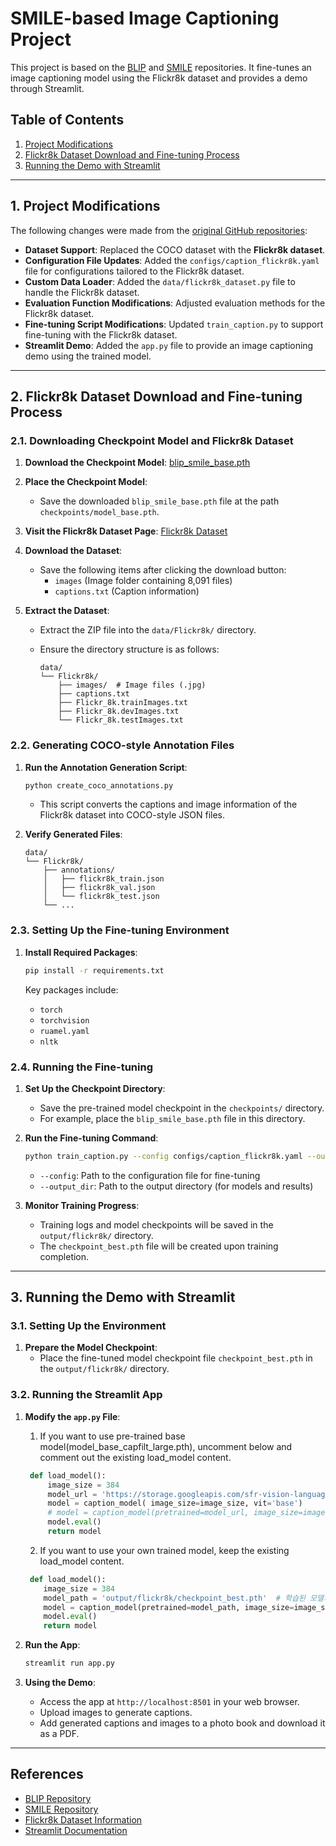 # SMILE-based Image Captioning Project

This project is based on the [BLIP](https://github.com/salesforce/BLIP) and [SMILE](https://github.com/yuezih/SMILE) repositories. It fine-tunes an image captioning model using the Flickr8k dataset and provides a demo through Streamlit.

## Table of Contents

1. [Project Modifications](#1-project-modifications)
2. [Flickr8k Dataset Download and Fine-tuning Process](#2-flickr8k-dataset-download-and-fine-tuning-process)
3. [Running the Demo with Streamlit](#3-running-the-demo-with-streamlit)

---

## 1. Project Modifications

The following changes were made from the [original GitHub repositories](https://github.com/yuezih/SMILE):

- **Dataset Support**: Replaced the COCO dataset with the **Flickr8k dataset**.
- **Configuration File Updates**: Added the `configs/caption_flickr8k.yaml` file for configurations tailored to the Flickr8k dataset.
- **Custom Data Loader**: Added the `data/flickr8k_dataset.py` file to handle the Flickr8k dataset.
- **Evaluation Function Modifications**: Adjusted evaluation methods for the Flickr8k dataset.
- **Fine-tuning Script Modifications**: Updated `train_caption.py` to support fine-tuning with the Flickr8k dataset.
- **Streamlit Demo**: Added the `app.py` file to provide an image captioning demo using the trained model.

---

## 2. Flickr8k Dataset Download and Fine-tuning Process

### 2.1. Downloading Checkpoint Model and Flickr8k Dataset

1. **Download the Checkpoint Model**: [blip_smile_base.pth](https://huggingface.co/spaces/yuezih/BLIP-SMILE/tree/main/model)
2. **Place the Checkpoint Model**:
   - Save the downloaded `blip_smile_base.pth` file at the path `checkpoints/model_base.pth`.
3. **Visit the Flickr8k Dataset Page**: [Flickr8k Dataset](https://www.kaggle.com/datasets/adityajn105/flickr8k)
4. **Download the Dataset**:

   - Save the following items after clicking the download button:
     - `images` (Image folder containing 8,091 files)
     - `captions.txt` (Caption information)

5. **Extract the Dataset**:

   - Extract the ZIP file into the `data/Flickr8k/` directory.
   - Ensure the directory structure is as follows:

     ```
     data/
     └── Flickr8k/
         ├── images/  # Image files (.jpg)
         ├── captions.txt
         ├── Flickr_8k.trainImages.txt
         ├── Flickr_8k.devImages.txt
         └── Flickr_8k.testImages.txt
     ```

### 2.2. Generating COCO-style Annotation Files

1. **Run the Annotation Generation Script**:

   ```bash
   python create_coco_annotations.py
   ```

   - This script converts the captions and image information of the Flickr8k dataset into COCO-style JSON files.

2. **Verify Generated Files**:

   ```
   data/
   └── Flickr8k/
       ├── annotations/
       │   ├── flickr8k_train.json
       │   ├── flickr8k_val.json
       │   └── flickr8k_test.json
       └── ...
   ```

### 2.3. Setting Up the Fine-tuning Environment

1. **Install Required Packages**:

   ```bash
   pip install -r requirements.txt
   ```

   Key packages include:

   - `torch`
   - `torchvision`
   - `ruamel.yaml`
   - `nltk`

### 2.4. Running the Fine-tuning

1. **Set Up the Checkpoint Directory**:

   - Save the pre-trained model checkpoint in the `checkpoints/` directory.
   - For example, place the `blip_smile_base.pth` file in this directory.

2. **Run the Fine-tuning Command**:

   ```bash
   python train_caption.py --config configs/caption_flickr8k.yaml --output_dir output/flickr8k
   ```

   - `--config`: Path to the configuration file for fine-tuning
   - `--output_dir`: Path to the output directory (for models and results)

3. **Monitor Training Progress**:
   - Training logs and model checkpoints will be saved in the `output/flickr8k/` directory.
   - The `checkpoint_best.pth` file will be created upon training completion.

---

## 3. Running the Demo with Streamlit

### 3.1. Setting Up the Environment

1. **Prepare the Model Checkpoint**:
   - Place the fine-tuned model checkpoint file `checkpoint_best.pth` in the `output/flickr8k/` directory.

### 3.2. Running the Streamlit App

1. **Modify the `app.py` File**:

   1. If you want to use pre-trained base model(model_base_capfilt_large.pth), uncomment below and comment out the existing load_model content.

   ```python
    def load_model():
        image_size = 384
        model_url = 'https://storage.googleapis.com/sfr-vision-language-research/BLIP/models/model_base_capfilt_large.pth'
        model = caption_model( image_size=image_size, vit='base')
        # model = caption_model(pretrained=model_url, image_size=image_size, vit='base')
        model.eval()
        return model
   ```

   2. If you want to use your own trained model, keep the existing load_model content.

   ```python
    def load_model():
       image_size = 384
       model_path = 'output/flickr8k/checkpoint_best.pth'  # 학습된 모델의 경로
       model = caption_model(pretrained=model_path, image_size=image_size, vit='base')
       model.eval()
       return model
   ```

2. **Run the App**:

   ```bash
   streamlit run app.py
   ```

3. **Using the Demo**:
   - Access the app at `http://localhost:8501` in your web browser.
   - Upload images to generate captions.
   - Add generated captions and images to a photo book and download it as a PDF.

---

## References

- [BLIP Repository](https://github.com/salesforce/BLIP)
- [SMILE Repository](https://github.com/yuezih/SMILE)
- [Flickr8k Dataset Information](https://www.kaggle.com/datasets/adityajn105/flickr8k)
- [Streamlit Documentation](https://streamlit.io/)
